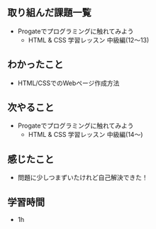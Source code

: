 ## 取り組んだ課題一覧
- Progateでプログラミングに触れてみよう
     -  HTML & CSS 学習レッスン 中級編(12〜13)

## わかったこと
- HTML/CSSでのWebページ作成方法

## 次やること
- Progateでプログラミングに触れてみよう
     -  HTML & CSS 学習レッスン 中級編(14〜)

## 感じたこと
- 問題に少しつまずいたけれど自己解決できた！

## 学習時間
- 1h